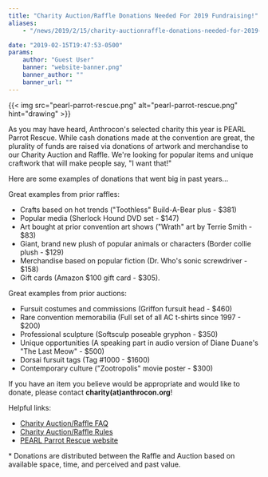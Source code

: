 ```yaml
---
title: "Charity Auction/Raffle Donations Needed For 2019 Fundraising!"
aliases:
    - "/news/2019/2/15/charity-auctionraffle-donations-needed-for-2019-fundraising"

date: "2019-02-15T19:47:53-0500"
params:
    author: "Guest User"
    banner: "website-banner.png"
    banner_author: ""
    banner_url: ""
---
```


{{< img src="pearl-parrot-rescue.png" alt="pearl-parrot-rescue.png" hint="drawing" >}}

As you may have heard, Anthrocon's selected charity this year is PEARL Parrot Rescue. While cash donations made at the convention are great, the plurality of funds are raised via donations of artwork and merchandise to our Charity Auction and Raffle. We're looking for popular items and unique craftwork that will make people say, "I want that!"

Here are some examples of donations that went big in past years...

Great examples from prior raffles:

- Crafts based on hot trends ("Toothless" Build-A-Bear plus - $381)
- Popular media (Sherlock Hound DVD set - $147)
- Art bought at prior convention art shows ("Wrath" art by Terrie Smith - $83)
- Giant, brand new plush of popular animals or characters (Border collie plush - $129)
- Merchandise based on popular fiction (Dr. Who's sonic screwdriver - $158)
- Gift cards (Amazon $100 gift card - $305).

Great examples from prior auctions:

- Fursuit costumes and commissions (Griffon fursuit head - $460)
- Rare convention memorabilia (Full set of all AC t-shirts since 1997 - $200)
- Professional sculpture (Softsculp poseable gryphon - $350)
- Unique opportunities (A speaking part in audio version of Diane Duane's "The Last Meow" - $500)
- Dorsai fursuit tags (Tag #1000 - $1600)
- Contemporary culture ("Zootropolis" movie poster - $300)

If you have an item you believe would be appropriate and would like to donate, please contact **charity(at)anthrocon.org**!

Helpful links:

- [Charity Auction/Raffle FAQ](/charity)
- [Charity Auction/Raffle Rules](/charity-event-rules)
- [PEARL Parrot Rescue website](https://www.pearlparrots.com/)

\* Donations are distributed between the Raffle and Auction based on available space, time, and perceived and past value.
